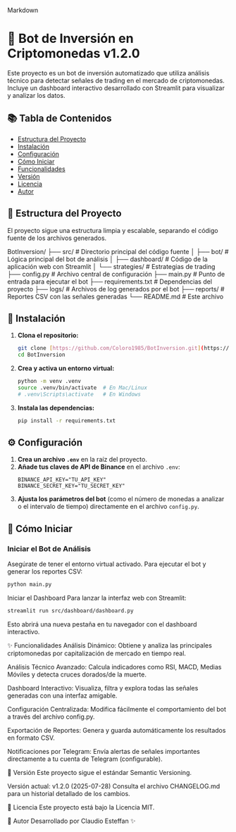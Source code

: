 Markdown

# 🤖 Bot de Inversión en Criptomonedas v1.2.0

Este proyecto es un bot de inversión automatizado que utiliza análisis técnico para detectar señales de trading en el mercado de criptomonedas. Incluye un dashboard interactivo desarrollado con Streamlit para visualizar y analizar los datos.

## 📚 Tabla de Contenidos

- [Estructura del Proyecto](#-estructura-del-proyecto)
- [Instalación](#-instalación)
- [Configuración](#-configuración)
- [Cómo Iniciar](#-cómo-iniciar)
- [Funcionalidades](#-funcionalidades)
- [Versión](#-versión)
- [Licencia](#-licencia)
- [Autor](#-autor)

## 📂 Estructura del Proyecto

El proyecto sigue una estructura limpia y escalable, separando el código fuente de los archivos generados.

BotInversion/
├── src/ # Directorio principal del código fuente
│ ├── bot/ # Lógica principal del bot de análisis
│ ├── dashboard/ # Código de la aplicación web con Streamlit
│ └── strategies/ # Estrategias de trading
├── config.py # Archivo central de configuración
├── main.py # Punto de entrada para ejecutar el bot
├── requirements.txt # Dependencias del proyecto
├── logs/ # Archivos de log generados por el bot
├── reports/ # Reportes CSV con las señales generadas
└── README.md # Este archivo

## 🧪 Instalación

1.  **Clona el repositorio:**
    ```bash
    git clone [https://github.com/Coloro1985/BotInversion.git](https://github.com/Coloro1985/BotInversion.git)
    cd BotInversion
    ```
2.  **Crea y activa un entorno virtual:**
    ```bash
    python -m venv .venv
    source .venv/bin/activate  # En Mac/Linux
    # .venv\Scripts\activate   # En Windows
    ```
3.  **Instala las dependencias:**
    ```bash
    pip install -r requirements.txt
    ```

## ⚙️ Configuración

1.  **Crea un archivo `.env`** en la raíz del proyecto.
2.  **Añade tus claves de API de Binance** en el archivo `.env`:
    ```env
    BINANCE_API_KEY="TU_API_KEY"
    BINANCE_SECRET_KEY="TU_SECRET_KEY"
    ```
3.  **Ajusta los parámetros del bot** (como el número de monedas a analizar o el intervalo de tiempo) directamente en el archivo `config.py`.

## 🚀 Cómo Iniciar

### Iniciar el Bot de Análisis

Asegúrate de tener el entorno virtual activado. Para ejecutar el bot y generar los reportes CSV:

```bash
python main.py
```

Iniciar el Dashboard
Para lanzar la interfaz web con Streamlit:

```Bash
streamlit run src/dashboard/dashboard.py
```

Esto abrirá una nueva pestaña en tu navegador con el dashboard interactivo.

✨ Funcionalidades
Análisis Dinámico: Obtiene y analiza las principales criptomonedas por capitalización de mercado en tiempo real.

Análisis Técnico Avanzado: Calcula indicadores como RSI, MACD, Medias Móviles y detecta cruces dorados/de la muerte.

Dashboard Interactivo: Visualiza, filtra y explora todas las señales generadas con una interfaz amigable.

Configuración Centralizada: Modifica fácilmente el comportamiento del bot a través del archivo config.py.

Exportación de Reportes: Genera y guarda automáticamente los resultados en formato CSV.

Notificaciones por Telegram: Envía alertas de señales importantes directamente a tu cuenta de Telegram (configurable).

🧾 Versión
Este proyecto sigue el estándar Semantic Versioning.

Versión actual: v1.2.0 (2025-07-28)
Consulta el archivo CHANGELOG.md para un historial detallado de los cambios.

📝 Licencia
Este proyecto está bajo la Licencia MIT.

👤 Autor
Desarrollado por Claudio Esteffan ✨
